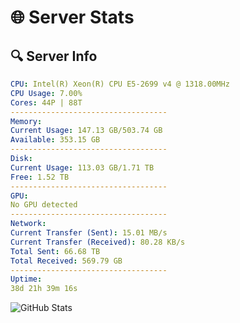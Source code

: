 # 🌐 Server Stats
## 🔍 Server Info
```yaml
CPU: Intel(R) Xeon(R) CPU E5-2699 v4 @ 1318.00MHz
CPU Usage: 7.00%
Cores: 44P | 88T
-----------------------------------
Memory:
Current Usage: 147.13 GB/503.74 GB
Available: 353.15 GB
-----------------------------------
Disk:
Current Usage: 113.03 GB/1.71 TB
Free: 1.52 TB
-----------------------------------
GPU:
No GPU detected
-----------------------------------
Network:
Current Transfer (Sent): 15.01 MB/s
Current Transfer (Received): 80.28 KB/s
Total Sent: 66.68 TB
Total Received: 569.79 GB
-----------------------------------
Uptime:
38d 21h 39m 16s
```
![GitHub Stats](https://img.shields.io/badge/Updated-2025-04-15_19:02:05-blue)